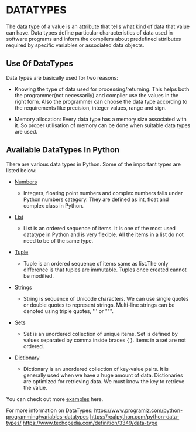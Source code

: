 # DATATYPES

The data type of a value is an attribute that tells what kind of data that value can have. Data types define particular characteristics of data used in software programs and inform the compilers about predefined attributes required by specific variables or associated data objects.

## Use Of DataTypes

Data types are basically used for two reasons:

* Knowing the type of data used for processing/returning. This helps both the programmer(not necessarily) and compiler use the values in the right form. Also the programmer can choose the data type according to the requirements like precision, integer values, range and sign.

* Memory allocation: Every data type has a memory size associated with it. So proper utilisation of memory can be done when suitable data types are used.

## Available DataTypes In Python

There are various data types in Python. Some of the important types are listed below:
* [Numbers](./numbers.md)
	* Integers, floating point numbers and complex numbers falls under Python numbers category. They are defined as int, float and complex class in Python.

* [List](./list.md)
	* List is an ordered sequence of items. It is one of the most used datatype in Python and is very flexible. All the items in a list do not need to be of the same type.

* [Tuple](./tuples.md)
	* Tuple is an ordered sequence of items same as list.The only difference is that tuples are immutable. Tuples once created cannot be modified.

* [Strings](./string.md)
	* String is sequence of Unicode characters. We can use single quotes or double quotes to represent strings. Multi-line strings can be denoted using triple quotes, ''' or """.

* [Sets](./sets.md)
	* Set is an unordered collection of unique items. Set is defined by values separated by comma inside braces { }. Items in a set are not ordered.

* [Dictionary](./dict.md)
	* Dictionary is an unordered collection of key-value pairs. It is generally used when we have a huge amount of data. Dictionaries are optimized for retrieving data. We must know the key to retrieve the value.

You can check out more [examples](./examples) here.

For more information on DataTypes:
https://www.programiz.com/python-programming/variables-datatypes
https://realpython.com/python-data-types/
https://www.techopedia.com/definition/3349/data-type